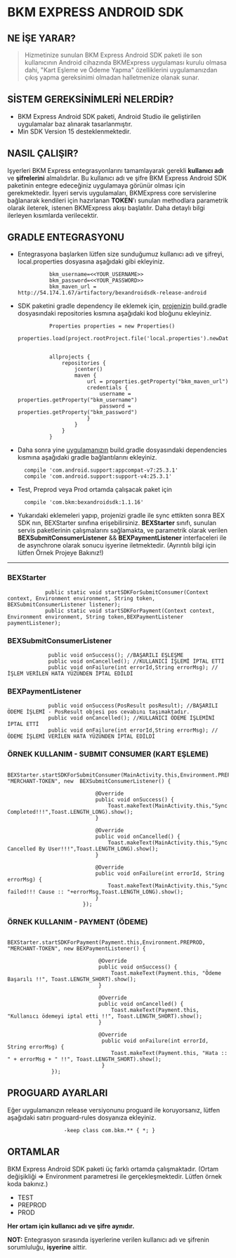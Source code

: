# BKM EXPRESS ANDROID SDK

## NE İŞE YARAR?
> Hizmetinize sunulan BKM Express Android SDK paketi ile son kullanıcının Android cihazında BKMExpress uygulaması kurulu olmasa dahi, "Kart Eşleme ve Ödeme Yapma" özelliklerini uygulamanızdan çıkış yapma gereksinimi olmadan halletmenize olanak sunar.

## SİSTEM GEREKSİNİMLERİ NELERDİR?

 *  BKM Express Android SDK paketi, Android Studio ile geliştirilen uygulamalar baz alınarak tasarlanmıştır.
 *  Min SDK Version 15 desteklenmektedir.

## NASIL ÇALIŞIR?

Işyerleri BKM Express entegrasyonlarını tamamlayarak gerekli **kullanıcı adı** ve **şifrelerini** almalıdırlar. Bu kullanıcı adı ve şifre 
BKM Express Android SDK paketinin entegre edeceğiniz uygulamaya görünür olması için gerekmektedir. İşyeri servis uygulamaları, BKMExpress core servislerine bağlanarak kendileri için hazırlanan **TOKEN**'ı sunulan methodlara parametrik olarak ileterek, istenen BKMExpress akışı başlatılır. Daha detaylı bilgi ilerleyen kısımlarda verilecektir.

## GRADLE ENTEGRASYONU

* Entegrasyona başlarken lütfen size sunduğumuz kullanıcı adı ve şifreyi, local.properties dosyasına aşağıdaki gibi ekleyiniz. 

                bkm_username=<<YOUR_USERNAME>>
                bkm_password=<<YOUR_PASSWORD>>
                bkm_maven_url = http://54.174.1.67/artifactory/bexandroidsdk-release-android

* SDK paketini gradle dependency ile eklemek için, <u>projenizin</u> build.gradle dosyasındaki repositories kısmına aşağıdaki kod bloğunu ekleyiniz.

                Properties properties = new Properties()
                properties.load(project.rootProject.file('local.properties').newDataInputStream())
                
                
                allprojects {
                    repositories {
                        jcenter()
                        maven {
                            url = properties.getProperty("bkm_maven_url")
                            credentials {
                                username = properties.getProperty("bkm_username")
                                password = properties.getProperty("bkm_password")
                            }
                        }
                    }
                }
                
* Daha sonra yine <u>uygulamanızın</u> build.gradle dosyasındaki dependencies kısmına aşağıdaki gradle bağlantılarını ekleyiniz.
        
        compile 'com.android.support:appcompat-v7:25.3.1'
        compile 'com.android.support:support-v4:25.3.1'
                
* Test, Preprod veya Prod ortamda çalışacak paket için
                 
        compile 'com.bkm:bexandroidsdk:1.1.16'

* Yukarıdaki eklemeleri yapıp, projenizi gradle ile sync ettikten sonra BEX SDK nın,  BEXStarter sınıfına erişebilirsiniz. **BEXStarter** sınıfı, sunulan servis paketlerinin çalışmalarını sağlamakta, ve parametrik olarak verilen **BEXSubmitConsumerListener** && **BEXPaymentListener** interfaceleri ile de asynchrone olarak sonucu işyerine iletmektedir. (Ayrıntılı bilgi için lütfen Örnek Projeye Bakınız!)

***

### BEXStarter

                public static void startSDKForSubmitConsumer(Context context, Environment environment, String token, BEXSubmitConsumerListener listener);
                public static void startSDKForPayment(Context context, Environment environment, String token,BEXPaymentListener paymentListener);


### BEXSubmitConsumerListener

                 public void onSuccess(); //BAŞARILI EŞLEŞME 
                 public void onCancelled(); //KULLANICI İŞLEMİ İPTAL ETTİ
                 public void onFailure(int errorId,String errorMsg); //İŞLEM VERİLEN HATA YÜZÜNDEN İPTAL EDİLDİ

### BEXPaymentListener

                 public void onSuccess(PosResult posResult); //BAŞARILI ÖDEME İŞLEMİ - PosResult objesi pos cevabını taşımaktadır.
                 public void onCancelled(); //KULLANICI ÖDEME İŞLEMİNİ İPTAL ETTİ
                 public void onFailure(int errorId,String errorMsg); //ÖDEME İŞLEMİ VERİLEN HATA YÜZÜNDEN İPTAL EDİLDİ



### ÖRNEK KULLANIM - SUBMIT CONSUMER (KART EŞLEME)

                  BEXStarter.startSDKForSubmitConsumer(MainActivity.this,Environment.PREPROD, "MERCHANT-TOKEN", new  BEXSubmitConsumerListener() {

                                @Override
                                public void onSuccess() {
                                    Toast.makeText(MainActivity.this,"Sync Completed!!!",Toast.LENGTH_LONG).show();
                                }

                                @Override
                                public void onCancelled() {
                                    Toast.makeText(MainActivity.this,"Sync Cancelled By User!!!",Toast.LENGTH_LONG).show();
                                }

                                @Override
                                public void onFailure(int errorId, String errorMsg) {
                                    Toast.makeText(MainActivity.this,"Sync failed!!! Cause :: "+errorMsg,Toast.LENGTH_LONG).show();
                                }
                            });


### ÖRNEK KULLANIM - PAYMENT (ÖDEME)

                  BEXStarter.startSDKForPayment(Payment.this,Environment.PREPROD, "MERCHANT-TOKEN", new BEXPaymentListener() {
                                 
                                 @Override
                                 public void onSuccess() {
                                     Toast.makeText(Payment.this, "Ödeme Başarılı !!", Toast.LENGTH_SHORT).show();
                                 }
                  
                                 @Override
                                 public void onCancelled() {
                                     Toast.makeText(Payment.this, "Kullanıcı ödemeyi iptal etti !!", Toast.LENGTH_SHORT).show();
                                 }
                  
                                 @Override
                                  public void onFailure(int errorId, String errorMsg) {
                                     Toast.makeText(Payment.this, "Hata :: " + errorMsg + " !!", Toast.LENGTH_SHORT).show();
                                  }
                  });
                  
## PROGUARD AYARLARI

 Eğer uygulamanızın release versiyonunu proguard ile koruyorsanız, lütfen aşağıdaki satırı proguard-rules dosyanıza ekleyiniz.
                      
                      -keep class com.bkm.** { *; }
## ORTAMLAR

BKM Express Android SDK paketi üç farklı ortamda çalışmaktadır. (Ortam değişikliği => Environment parametresi ile gerçekleşmektedir. Lütfen örnek koda bakınız.)

* TEST
* PREPROD
* PROD

**Her ortam için kullanıcı adı ve şifre aynıdır.**

**NOT:** Entegrasyon sırasında işyerlerine verilen kullanıcı adı ve şifrenin sorumluluğu, **işyerine** aittir.




